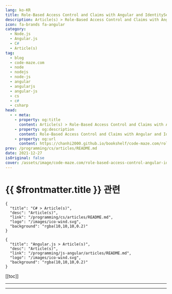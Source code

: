 ```yaml
---
lang: ko-KR
title: Role-Based Access Control and Claims with Angular and IdentityServer4
description: Article(s) > Role-Based Access Control and Claims with Angular and IdentityServer4
icon: fa-brands fa-angular
category: 
  - Node.js
  - Angular.js
  - C#
  - Article(s)
tag: 
  - blog
  - code-maze.com
  - node
  - nodejs
  - node-js
  - angular
  - angularjs
  - angular-js
  - cs
  - c#
  - csharp
head:  
  - - meta:
    - property: og:title
      content: Article(s) > Role-Based Access Control and Claims with Angular and IdentityServer4
    - property: og:description
      content: Role-Based Access Control and Claims with Angular and IdentityServer4
    - property: og:url
      content: https://chanhi2000.github.io/bookshelf/code-maze.com/role-based-access-control-angular-identityserver4.html
prev: /programming/cs/articles/README.md
date: 2021-12-27
isOriginal: false
cover: /assets/image/code-maze.com/role-based-access-control-angular-identityserver4/banner.png
---
```


# {{ $frontmatter.title }} 관련

```component VPCard
{
  "title": "C# > Article(s)",
  "desc": "Article(s)",
  "link": "/programming/cs/articles/README.md",
  "logo": "/images/ico-wind.svg",
  "background": "rgba(10,10,10,0.2)"
}
```

```component VPCard
{
  "title": "Angular.js > Article(s)",
  "desc": "Article(s)",
  "link": "/programming/js-angular/articles/README.md",
  "logo": "/images/ico-wind.svg",
  "background": "rgba(10,10,10,0.2)"
}
```

[[toc]]

---

<SiteInfo
  name="Role-Based Access Control and Claims with Angular and IdentityServer4"
  desc="In this article, we are going to learn about role-based access control with Angular and IdentityServer4 and how to improve it with Guards"
  url="https://code-maze.com/role-based-access-control-angular-identityserver4/"
  logo="/assets/image/code-maze.com/favicon.png"
  preview="/assets/image/code-maze.com/role-based-access-control-angular-identityserver4/banner.png"/>

<!-- TODO: 작성 -->

---

<TagLinks />